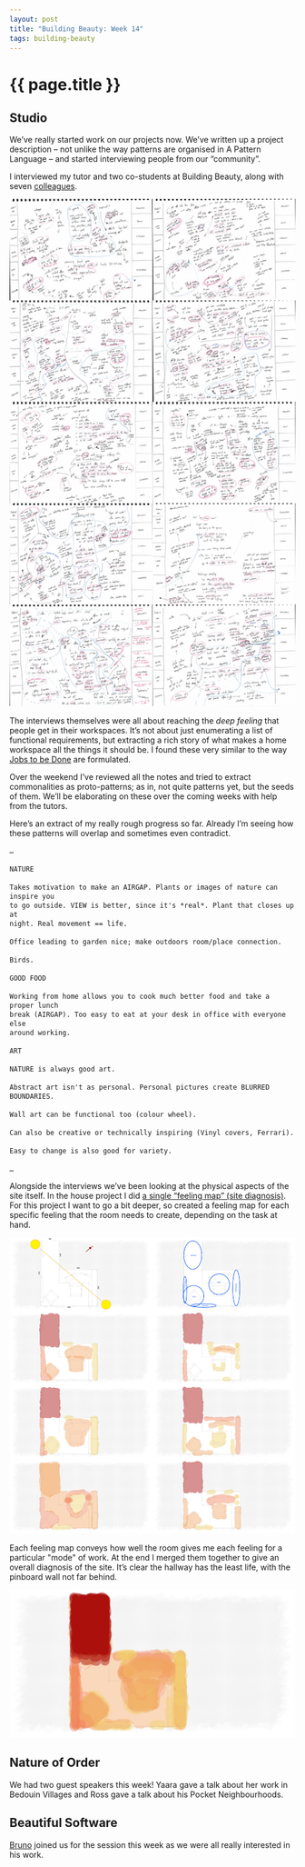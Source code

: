 ```yaml
---
layout: post
title: "Building Beauty: Week 14"
tags: building-beauty
---
```


# {{ page.title }}

## Studio

We’ve really started work on our projects now. We’ve written up a project description – not unlike the way patterns are organised in A Pattern Language – and started interviewing people from our “community”.

I interviewed my tutor and two co-students at Building Beauty, along with seven [colleagues](https://www.mysociety.org/about/team/).

![Interview Notes Montage](/images/posts/building-beauty/2021-02-02-interview-notes-montage.jpg)

The interviews themselves were all about reaching the _deep feeling_ that people get in their workspaces. It’s not about just enumerating a list of functional requirements, but extracting a rich story of what makes a home workspace all the things it should be. I found these very similar to the way [Jobs to be Done](/2020/08/23/book-notes-competing-against-luck/) are formulated.

Over the weekend I’ve reviewed all the notes and tried to extract commonalities as proto-patterns; as in, not quite patterns yet, but the seeds of them. We’ll be elaborating on these over the coming weeks with help from the tutors.

Here’s an extract of my really rough progress so far. Already I’m seeing how these patterns will overlap and sometimes even contradict.

```
…

NATURE

Takes motivation to make an AIRGAP. Plants or images of nature can inspire you
to go outside. VIEW is better, since it's *real*. Plant that closes up at
night. Real movement == life.

Office leading to garden nice; make outdoors room/place connection.

Birds.

GOOD FOOD

Working from home allows you to cook much better food and take a proper lunch
break (AIRGAP). Too easy to eat at your desk in office with everyone else
around working.

ART

NATURE is always good art.

Abstract art isn't as personal. Personal pictures create BLURRED BOUNDARIES.

Wall art can be functional too (colour wheel).

Can also be creative or technically inspiring (Vinyl covers, Ferrari).

Easy to change is also good for variety.

…
```

Alongside the interviews we’ve been looking at the physical aspects of the site itself. In the house project I did [a single “feeling map” (site diagnosis)](/2020/12/08/building-beauty-week-9/). For this project I want to go a bit deeper, so created a feeling map for each specific feeling that the room needs to create, depending on the task at hand.

![Montage of feeling maps](/images/posts/building-beauty/2021-02-02-feeling-map-montage.jpg)

Each feeling map conveys how well the room gives me each feeling for a particular "mode" of work. At the end I merged them together to give an overall diagnosis of the site. It’s clear the hallway has the least life, with the pinboard wall not far behind.

![Blended feeling maps](/images/posts/building-beauty/2021-02-02-feeling-map-blended.jpg)

## Nature of Order

We had two guest speakers this week! Yaara gave a talk about her work in Bedouin Villages and Ross gave a talk about his Pocket Neighbourhoods.

## Beautiful Software

[Bruno](/2021/01/24/building-beauty-week-12-13/#nature-of-order)  joined us for the session this week as we were all really interested in his work.












